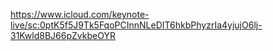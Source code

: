 https://www.icloud.com/keynote-live/sc:0ptK5f5J9Tk5FqoPCInnNLeDIT6hkbPhyzrIa4yjujO6lj-31Kwld8BJ66pZvkbeOYR

